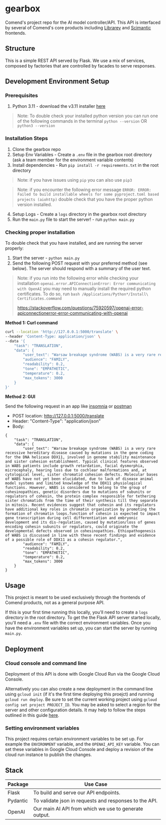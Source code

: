 # gearbox
Comend's project repo for the AI model controller/API.
This API is interfaced by several of Comend's core products including [Librarey](https://github.com/comendcare/mesa) and [Scimantic](https://github.com/comendcare/livery) frontends.

## Structure
This is a simple REST API served by Flask. We use a mix of services, composed by factories that are controlled by facades to serve responses.

## Development Environment Setup

### Prerequisites
1. Python 3.11 - download the v3.11 installer [here](https://www.python.org/downloads/release/python-3110/)
> Note: To double check your installed python version you can run one of the following commands in the terminal `python --version` OR `python3 --version`

### Installation Steps
1. Clone the gearbox repo
2. Setup Env Variables - Create a `.env` file in the gearbox root directory (ask a team member for the environment variable contents)
3. Install dependencies - Run `pip install -r requirements.txt` in the root directory
> Note: if you have issues using `pip` you can also use `pip3`

> Note: if you encounter the following error message `ERROR: ERROR: Failed to build installable wheels for some pyproject.toml based projects (aiohttp)` double check that you have the proper python version installed.
4. Setup Logs - Create a `logs` directory in the gearbox root directory
5. Run the `main.py` file to start the server! - run `python main.py`

### Checking proper installation
To double check that you have installed, and are running the server properly:
1. Start the server - `python main.py`
2. Send the following POST request with your preferred method (see below). The server should respond with a summary of the user text.

> Note: if you run into the following error while checking your installation `openai.error.APIConnectionError: Error communicating with OpenAI` you may need to manually install the required python certificates. To do so, run `bash /Applications/Python*/Install\ Certificates.command`
>
> https://stackoverflow.com/questions/75920597/openai-error-apiconnectionerror-error-communicating-with-openai

**Method 1: Curl command**
``` bash
curl --location 'http://127.0.0.1:5000/translate' \
--header 'Content-Type: application/json' \
--data '{
    "task": "TRANSLATION",
    "data": {
        "user_text": "Warsaw breakage syndrome (WABS) is a very rare recessive hereditary disease caused by mutations in the gene coding for the DNA helicase DDX11, involved in genome stability maintenance and sister cohesion establishment. Typical clinical features observed in WABS patients include growth retardation, facial dysmorphia, microcephaly, hearing loss due to cochlear malformations and, at cytological level, sister chromatid cohesion defects. Molecular bases of WABS have not yet been elucidated, due to lack of disease animal model systems and limited knowledge of the DDX11 physiological functions. However, WABS is considered to belong to the group of cohesinopathies, genetic disorders due to mutations of subunits or regulators of cohesin, the protein complex responsible for tethering sister chromatids from the time of their synthesis till they separate in mitosis. Recent evidences suggest that cohesin and its regulators have additional key roles in chromatin organization by promoting the formation of chromatin loops.function of cohesin is expected to impact gene transcription during cell differentiation and embryonic development and its dis-regulation, caused by mutation/loss of genes encoding cohesin subunits or regulators, could originate the developmental defects observed in cohesinopathies. Ethiopathogenesis of WABS is discussed in line with these recent findings and evidence of a possible role of DDX11 as a cohesin regulator.",
        "audience": "FAMILY",
        "readability": 0.2,
        "tone": "EMPATHETIC",
        "temperature": 0.2,
        "max_tokens": 3000
    }
}'
```

**Method 2: GUI**

Send the following request in an app like [insomnia](https://insomnia.rest/download) or [postman](https://www.postman.com/downloads/)

- POST location: http://127.0.0.1:5000/translate
- Header: "Content-Type": "application/json"
- Body:
```
{
    "task": "TRANSLATION",
    "data": {
        "user_text": "Warsaw breakage syndrome (WABS) is a very rare recessive hereditary disease caused by mutations in the gene coding for the DNA helicase DDX11, involved in genome stability maintenance and sister cohesion establishment. Typical clinical features observed in WABS patients include growth retardation, facial dysmorphia, microcephaly, hearing loss due to cochlear malformations and, at cytological level, sister chromatid cohesion defects. Molecular bases of WABS have not yet been elucidated, due to lack of disease animal model systems and limited knowledge of the DDX11 physiological functions. However, WABS is considered to belong to the group of cohesinopathies, genetic disorders due to mutations of subunits or regulators of cohesin, the protein complex responsible for tethering sister chromatids from the time of their synthesis till they separate in mitosis. Recent evidences suggest that cohesin and its regulators have additional key roles in chromatin organization by promoting the formation of chromatin loops.function of cohesin is expected to impact gene transcription during cell differentiation and embryonic development and its dis-regulation, caused by mutation/loss of genes encoding cohesin subunits or regulators, could originate the developmental defects observed in cohesinopathies. Ethiopathogenesis of WABS is discussed in line with these recent findings and evidence of a possible role of DDX11 as a cohesin regulator.",
        "audience": "FAMILY",
        "readability": 0.2,
        "tone": "EMPATHETIC",
        "temperature": 0.2,
        "max_tokens": 3000
    }
}
```

## Usage
This project is meant to be used exclusively through the frontends of Comend products, not as a general purpose API.

If this is your first time running this locally, you'll need to create a `logs` directory in the root directory.
To get the the Flask API server started locally, you'll need a `.env` file with the correct environment variables.
Once you have the environment variables set up, you can start the server by running `main.py`.

## Deployment
### Cloud console and command line
Deployment of this API is done with Google Cloud Run via the Google Cloud Console.

Alternatively you can also create a new deployment in the command line using `gcloud init` (if it's the first time deploying this proejct) and running `gcloud run deploy`.
Be sure to set the current working project using `gcloud config set project PROJECT_ID`.
You may be asked to select a region for the server and other configuration details.
It may help to follow the steps outlined in this guide [here](https://cloud.google.com/run/docs/quickstarts/build-and-deploy/deploy-python-service).

### Setting environment variables
This project requires certain environment variables to be set up. For example the `ENVIRONMENT` variable, and the `OPENAI_API_KEY` variable.
You can set these variables in Google Cloud Console and deploy a revision of the cloud run instance to publish the changes.

## Stack
| Package  | Use Case                                               |
|----------|--------------------------------------------------------|
| Flask    | To build and serve our API endpoints.                  |
| Pydantic | To validate json in requests and responses to the API. |
| OpenAI   | Our main AI API from which we use to generate output.  |

